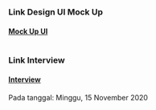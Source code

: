 ### Link Design UI Mock Up 
#### [Mock Up UI](https://www.figma.com/file/GYqVNyaBffHKd6EiAWHFaJ/Bakery?node-id=71%3A3)<br><br>

### Link Interview
#### [Interview](https://drive.google.com/file/d/1JqMBXJCRkr-T6K9c39m0HKFc4q47eWAt/view?usp=sharing)
Pada tanggal: Minggu, 15 November 2020

